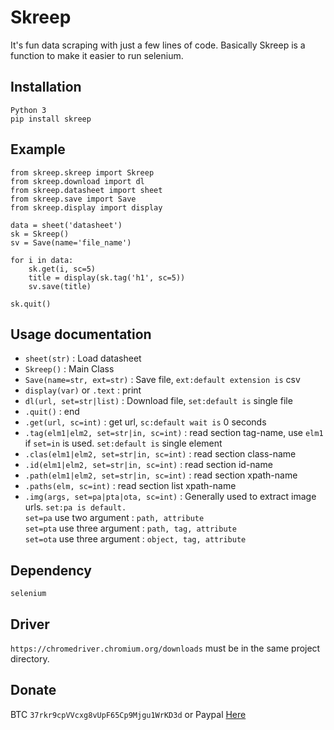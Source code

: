 # Skreep
It's fun data scraping with just a few lines of code. Basically Skreep is a function to make it easier to run selenium.

## Installation
```Python 3```<br />
```pip install skreep```

## Example
```
from skreep.skreep import Skreep
from skreep.download import dl
from skreep.datasheet import sheet
from skreep.save import Save
from skreep.display import display

data = sheet('datasheet')
sk = Skreep()
sv = Save(name='file_name')

for i in data:
    sk.get(i, sc=5)
    title = display(sk.tag('h1', sc=5))
    sv.save(title)

sk.quit()
```
## Usage documentation
* ```sheet(str)``` : Load datasheet
* ```Skreep()``` : Main Class
* ```Save(name=str, ext=str)``` : Save file, ```ext:default extension is``` csv
* ```display(var)``` or ```.text``` : print
* ```dl(url, set=str|list)``` : Download file, ```set:default is``` single file
* ```.quit()``` : end
* ```.get(url, sc=int)``` : get url, ```sc:default wait is``` 0 seconds
* ```.tag(elm1|elm2, set=str|in, sc=int)``` : read section tag-name, use ```elm1``` if ```set=in``` is used. ```set:default is``` single element
* ```.clas(elm1|elm2, set=str|in, sc=int)``` : read section class-name
* ```.id(elm1|elm2, set=str|in, sc=int)``` : read section id-name
* ```.path(elm1|elm2, set=str|in, sc=int)``` : read section xpath-name
* ```.paths(elm, sc=int)``` : read section list xpath-name
* ```.img(args, set=pa|pta|ota, sc=int)``` : Generally used to extract image urls. ```set:pa is default.``` <br />```set=pa``` use two argument : ```path, attribute```<br />```set=pta``` use three argument : ```path, tag, attribute```<br />```set=ota``` use three argument : ```object, tag, attribute```

## Dependency
```selenium```
## Driver
```https://chromedriver.chromium.org/downloads``` must be in the same project directory.
## Donate
BTC ```37rkr9cpVVcxg8vUpF65Cp9Mjgu1WrKD3d``` or Paypal [Here](https://paypal.me/dian26?locale.x=id_ID "Donate")
